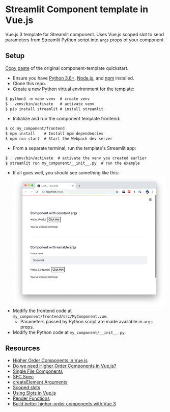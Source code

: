 # Streamlit Component template in Vue.js

Vue.js 3 template for Streamlit component. Uses Vue.js scoped slot to send parameters from Streamlit Python script into `args` props of your component.

## Setup

[Copy paste](https://github.com/streamlit/component-template#quickstart) of the original component-template quickstart.

- Ensure you have [Python 3.6+](https://www.python.org/downloads/), [Node.js](https://nodejs.org), and [npm](https://docs.npmjs.com/downloading-and-installing-node-js-and-npm) installed.
- Clone this repo.
- Create a new Python virtual environment for the template:

```
$ python3 -m venv venv  # create venv
$ . venv/bin/activate   # activate venv
$ pip install streamlit # install streamlit
```

- Initialize and run the component template frontend:

```
$ cd my_component/frontend
$ npm install    # Install npm dependencies
$ npm run start  # Start the Webpack dev server
```

- From a separate terminal, run the template's Streamlit app:

```
$ . venv/bin/activate  # activate the venv you created earlier
$ streamlit run my_component/__init__.py  # run the example
```

- If all goes well, you should see something like this:
  ![Quickstart Success](quickstart.png)
- Modify the frontend code at `my_component/frontend/src/MyComponent.vue`.
  - Parameters passed by Python script are made available in `args` props.
- Modify the Python code at `my_component/__init__.py`.

## Resources

- [Higher Order Components in Vue.js](https://medium.com/bethink-pl/higher-order-components-in-vue-js-a79951ac9176)
- [Do we need Higher Order Components in Vue.js?](https://medium.com/bethink-pl/do-we-need-higher-order-components-in-vue-js-87c0aa608f48)
- [Single File Components](https://vuejs.org/v2/guide/single-file-components.html)
- [SFC Spec](https://vue-loader.vuejs.org/spec.html)
- [createElement Arguments](https://vuejs.org/v2/guide/render-function.html#createElement-Arguments)
- [Scoped slots](https://vuejs.org/v2/guide/components-slots.html#Scoped-Slots)
- [Using Slots in Vue.js](https://www.smashingmagazine.com/2019/07/using-slots-vue-js/)
- [Render Functions](https://vuejs.org/v2/guide/render-function.html)
- [Build better higher-order components with Vue 3](https://blog.logrocket.com/build-better-higher-order-components-with-vue-3/)
